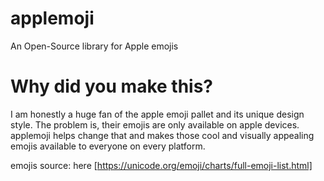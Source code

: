 # applemoji
An Open-Source library for Apple emojis

# Why did you make this?
I am honestly a huge fan of the apple emoji pallet and its unique design style. The problem is, their emojis are only available on apple devices. applemoji helps change that and makes those cool and visually appealing emojis available to everyone on every platform.

emojis source: here [https://unicode.org/emoji/charts/full-emoji-list.html]
